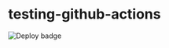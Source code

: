 # testing-github-actions
![Deploy badge](https://github.com/chronos-topos/testing-github-actions/actions/workflows/main.yml/badge.svg)
